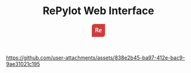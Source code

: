 <h1 align="center">RePylot Web Interface</h1>
<p align="center"><img src="resources/repylot_logo.png" width="7%"></p>

<br>

https://github.com/user-attachments/assets/838e2b45-ba97-412e-bac9-9ae31021c195

